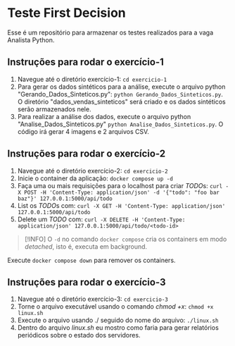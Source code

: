 Teste First Decision
====================

Esse é um repositório para armazenar os testes realizados para a vaga Analista Python.

## Instruções para rodar o exercício-1

1. Navegue até o diretório exercício-1: `cd exercicio-1`
2. Para gerar os dados sintéticos para a análise, execute o arquivo python "Gerando_Dados_Sinteticos.py": `python Gerando_Dados_Sinteticos.py`. O diretório "dados_vendas_sinteticos" será criado e os dados sintéticos serão armazenados nele.
3. Para realizar a análise dos dados, execute o arquivo python "Analise_Dados_Sinteticos.py" `python Analise_Dados_Sinteticos.py`. O código irá gerar 4 imagens e 2 arquivos CSV.

## Instruções para rodar o exercício-2

1. Navegue até o diretório exercício-2: `cd exercicio-2`
2. Inicie o container da aplicação: `docker compose up -d`
3. Faça uma ou mais requisições para o localhost para criar *TODO*s: `curl -X POST -H 'Content-Type: application/json' -d '{"todo": "foo bar baz"}' 127.0.0.1:5000/api/todo`
4. List os *TODO*s com: `curl -X GET -H 'Content-Type: application/json'  127.0.0.1:5000/api/todo`
5. Delete um *TODO* com: `curl -X DELETE -H 'Content-Type: application/json' 127.0.0.1:5000/api/todo/<todo-id>`

> [!INFO]
> O `-d` no comando `docker compose` cria os containers em modo *detached*, isto é, executa em background.

Execute `docker compose down` para remover os containers.

## Instruções para rodar o exercício-3

1. Navegue até o diretório exercício-3: `cd exercicio-3`
2. Torne o arquivo executável usando o comando _chmod +x_: `chmod +x linux.sh`
3. Execute o arquivo usando ./ seguido do nome do arquivo: `./linux.sh`
4. Dentro do arquivo _linux.sh_ eu mostro como faria para gerar relatórios periódicos sobre o estado dos servidores.

